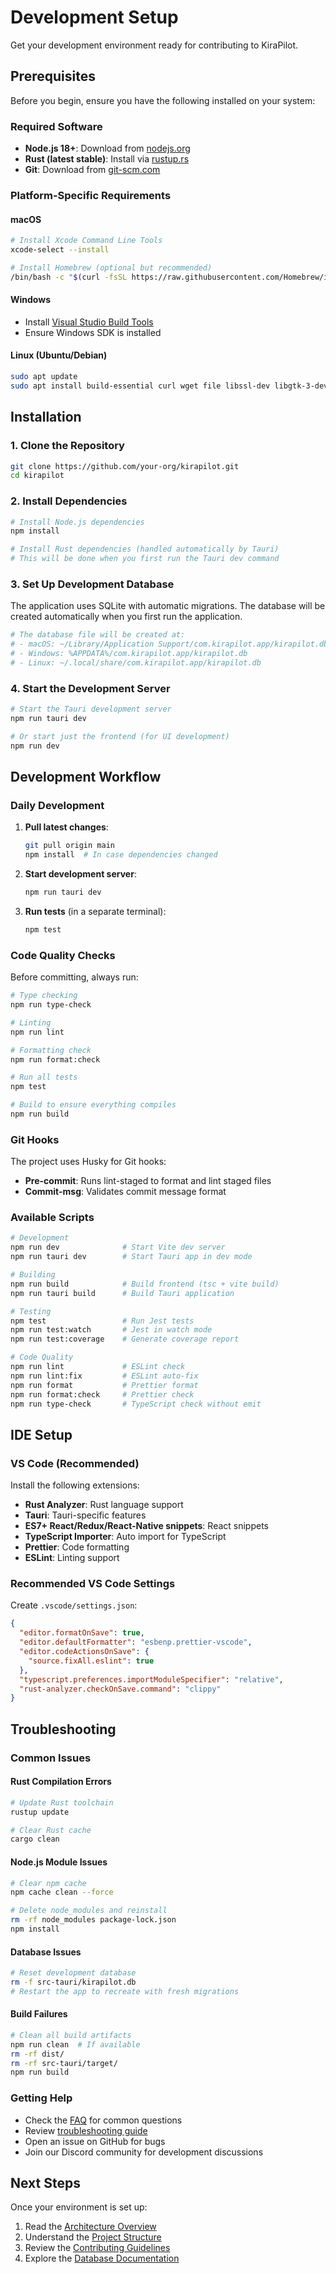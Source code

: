 # Development Setup

Get your development environment ready for contributing to KiraPilot.

## Prerequisites

Before you begin, ensure you have the following installed on your system:

### Required Software

- **Node.js 18+**: Download from [nodejs.org](https://nodejs.org/)
- **Rust (latest stable)**: Install via [rustup.rs](https://rustup.rs/)
- **Git**: Download from [git-scm.com](https://git-scm.com/)

### Platform-Specific Requirements

#### macOS

```bash
# Install Xcode Command Line Tools
xcode-select --install

# Install Homebrew (optional but recommended)
/bin/bash -c "$(curl -fsSL https://raw.githubusercontent.com/Homebrew/install/HEAD/install.sh)"
```

#### Windows

- Install [Visual Studio Build Tools](https://visualstudio.microsoft.com/downloads/#build-tools-for-visual-studio-2022)
- Ensure Windows SDK is installed

#### Linux (Ubuntu/Debian)

```bash
sudo apt update
sudo apt install build-essential curl wget file libssl-dev libgtk-3-dev libayatana-appindicator3-dev librsvg2-dev
```

## Installation

### 1. Clone the Repository

```bash
git clone https://github.com/your-org/kirapilot.git
cd kirapilot
```

### 2. Install Dependencies

```bash
# Install Node.js dependencies
npm install

# Install Rust dependencies (handled automatically by Tauri)
# This will be done when you first run the Tauri dev command
```

### 3. Set Up Development Database

The application uses SQLite with automatic migrations. The database will be created automatically when you first run the application.

```bash
# The database file will be created at:
# - macOS: ~/Library/Application Support/com.kirapilot.app/kirapilot.db
# - Windows: %APPDATA%/com.kirapilot.app/kirapilot.db
# - Linux: ~/.local/share/com.kirapilot.app/kirapilot.db
```

### 4. Start the Development Server

```bash
# Start the Tauri development server
npm run tauri dev

# Or start just the frontend (for UI development)
npm run dev
```

## Development Workflow

### Daily Development

1. **Pull latest changes**:

   ```bash
   git pull origin main
   npm install  # In case dependencies changed
   ```

2. **Start development server**:

   ```bash
   npm run tauri dev
   ```

3. **Run tests** (in a separate terminal):
   ```bash
   npm test
   ```

### Code Quality Checks

Before committing, always run:

```bash
# Type checking
npm run type-check

# Linting
npm run lint

# Formatting check
npm run format:check

# Run all tests
npm test

# Build to ensure everything compiles
npm run build
```

### Git Hooks

The project uses Husky for Git hooks:

- **Pre-commit**: Runs lint-staged to format and lint staged files
- **Commit-msg**: Validates commit message format

### Available Scripts

```bash
# Development
npm run dev              # Start Vite dev server
npm run tauri dev        # Start Tauri app in dev mode

# Building
npm run build            # Build frontend (tsc + vite build)
npm run tauri build      # Build Tauri application

# Testing
npm test                 # Run Jest tests
npm run test:watch       # Jest in watch mode
npm run test:coverage    # Generate coverage report

# Code Quality
npm run lint             # ESLint check
npm run lint:fix         # ESLint auto-fix
npm run format           # Prettier format
npm run format:check     # Prettier check
npm run type-check       # TypeScript check without emit
```

## IDE Setup

### VS Code (Recommended)

Install the following extensions:

- **Rust Analyzer**: Rust language support
- **Tauri**: Tauri-specific features
- **ES7+ React/Redux/React-Native snippets**: React snippets
- **TypeScript Importer**: Auto import for TypeScript
- **Prettier**: Code formatting
- **ESLint**: Linting support

### Recommended VS Code Settings

Create `.vscode/settings.json`:

```json
{
  "editor.formatOnSave": true,
  "editor.defaultFormatter": "esbenp.prettier-vscode",
  "editor.codeActionsOnSave": {
    "source.fixAll.eslint": true
  },
  "typescript.preferences.importModuleSpecifier": "relative",
  "rust-analyzer.checkOnSave.command": "clippy"
}
```

## Troubleshooting

### Common Issues

#### Rust Compilation Errors

```bash
# Update Rust toolchain
rustup update

# Clear Rust cache
cargo clean
```

#### Node.js Module Issues

```bash
# Clear npm cache
npm cache clean --force

# Delete node_modules and reinstall
rm -rf node_modules package-lock.json
npm install
```

#### Database Issues

```bash
# Reset development database
rm -f src-tauri/kirapilot.db
# Restart the app to recreate with fresh migrations
```

#### Build Failures

```bash
# Clean all build artifacts
npm run clean  # If available
rm -rf dist/
rm -rf src-tauri/target/
npm run build
```

### Getting Help

- Check the [FAQ](../user-guide/faq.md) for common questions
- Review [troubleshooting guide](../user-guide/troubleshooting.md)
- Open an issue on GitHub for bugs
- Join our Discord community for development discussions

## Next Steps

Once your environment is set up:

1. Read the [Architecture Overview](./architecture.md)
2. Understand the [Project Structure](./project-structure.md)
3. Review the [Contributing Guidelines](./contributing.md)
4. Explore the [Database Documentation](./database.md)
